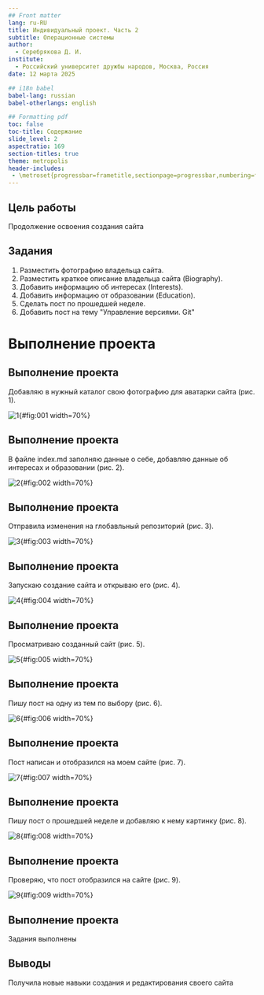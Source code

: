 ```yaml
---
## Front matter
lang: ru-RU
title: Индивидуальный проект. Часть 2
subtitle: Операционные системы
author:
  - Серебрякова Д. И.
institute:
  - Российский университет дружбы народов, Москва, Россия
date: 12 марта 2025

## i18n babel
babel-lang: russian
babel-otherlangs: english

## Formatting pdf
toc: false
toc-title: Содержание
slide_level: 2
aspectratio: 169
section-titles: true
theme: metropolis
header-includes:
 - \metroset{progressbar=frametitle,sectionpage=progressbar,numbering=fraction}
---
```


## Цель работы

Продолжение освоения создания сайта

## Задания

1. Разместить фотографию владельца сайта.
2. Разместить краткое описание владельца сайта (Biography).
3. Добавить информацию об интересах (Interests).
4. Добавить информацию от образовании (Education).
5. Сделать пост по прошедшей неделе.
6. Добавить пост на тему "Управление версиями. Git"

# Выполнение проекта

## Выполнение проекта

Добавляю в нужный каталог свою фотографию для аватарки сайта (рис. 1).

![1](image/1.JPG){#fig:001 width=70%}

## Выполнение проекта

В файле index.md заполняю данные о себе, добавляю данные об интересах и образовании (рис. 2).

![2](image/2.JPG){#fig:002 width=70%}

## Выполнение проекта

Отправила изменения на глобавльный репозиторий (рис. 3).

![3](image/3.JPG){#fig:003 width=70%}

## Выполнение проекта

Запускаю создание сайта и открываю его (рис. 4).

![4](image/4.JPG){#fig:004 width=70%}

## Выполнение проекта

Просматриваю созданный сайт (рис. 5).

![5](image/5.JPG){#fig:005 width=70%}

## Выполнение проекта

Пишу пост на одну из тем по выбору (рис. 6).

![6](image/6.JPG){#fig:006 width=70%}

## Выполнение проекта

Пост написан и отобразился на моем сайте (рис. 7).

![7](image/7.JPG){#fig:007 width=70%}

## Выполнение проекта

Пишу пост о прошедшей неделе и добавляю к нему картинку (рис. 8).

![8](image/8.JPG){#fig:008 width=70%}

## Выполнение проекта

Проверяю, что пост отобразился на сайте (рис. 9).

![9](image/9.JPG){#fig:009 width=70%}

## Выполнение проекта

Задания выполнены

## Выводы

Получила новые навыки создания и редактирования своего сайта

